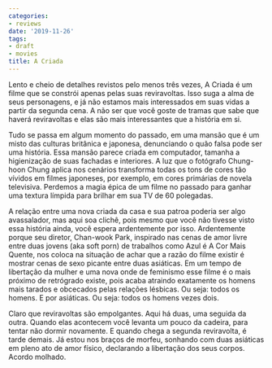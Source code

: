 ```yaml
---
categories:
- reviews
date: '2019-11-26'
tags:
- draft
- movies
title: A Criada
---
```


Lento e cheio de detalhes revistos pelo menos três vezes, A Criada é um filme que se constrói apenas pelas suas reviravoltas. Isso suga a alma de seus personagens, e já não estamos mais interessados em suas vidas a partir da segunda cena. A não ser que você goste de tramas que sabe que haverá reviravoltas e elas são mais interessantes que a história em si.

Tudo se passa em algum momento do passado, em uma mansão que é um misto das culturas britânica e japonesa, denunciando o quão falsa pode ser uma história. Essa mansão parece criada em computador, tamanha a higienização de suas fachadas e interiores. A luz que o fotógrafo Chung-hoon Chung	aplica nos cenários transforma todas os tons de cores tão vívidos em filmes japoneses, por exemplo, em cores primárias de novela televisiva. Perdemos a magia épica de um filme no passado para ganhar uma textura límpida para brilhar em sua TV de 60 polegadas.

A relação entre uma nova criada da casa e sua patroa poderia ser algo avassalador, mas aqui soa clichê, pois mesmo que você não tivesse visto essa história ainda, você espera ardentemente por isso. Ardentemente porque seu diretor, Chan-wook Park, inspirado nas cenas de amor livre entre duas jovens (aka soft porn) de trabalhos como Azul é A Cor Mais Quente, nos coloca na situação de achar que a razão do filme existir é mostrar cenas de sexo picante entre duas asiáticas. Em um tempo de libertação da mulher e uma nova onde de feminismo esse filme é o mais próximo de retrógrado existe, pois acaba atraindo exatamente os homens mais tarados e obcecados pelas relações lésbicas. Ou seja: todos os homens. E por asiáticas. Ou seja: todos os homens vezes dois.

Claro que reviravoltas são empolgantes. Aqui há duas, uma seguida da outra. Quando elas acontecem você levanta um pouco da cadeira, para tentar não dormir novamente. E quando chega a segunda reviravolta, é tarde demais. Já estou nos braços de morfeu, sonhando com duas asiáticas em pleno ato de amor físico, declarando a libertação dos seus corpos. Acordo molhado.